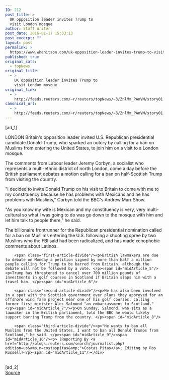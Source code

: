 ```yaml
---
ID: 212
post_title: >
  UK opposition leader invites Trump to
  visit London mosque
author: Staff Writer
post_date: 2016-01-17 15:33:13
post_excerpt: ""
layout: post
permalink: >
  https://www.whenitson.com/uk-opposition-leader-invites-trump-to-visit-london-mosque/
published: true
original_cats:
  - topNews
original_title:
  - >
    UK opposition leader invites Trump to
    visit London mosque
original_link:
  - >
    http://feeds.reuters.com/~r/reuters/topNews/~3/ZnlMm_PAnVM/story01.htm
canonical_url:
  - >
    http://feeds.reuters.com/~r/reuters/topNews/~3/ZnlMm_PAnVM/story01.htm
---
```

 [ad_1]
<br><div id="articleText">
<span id="midArticle_start"/>

<span class="focusParagraph" readability="6"><p><span class="articleLocation">LONDON</span> Britain's opposition leader invited U.S. Republican presidential candidate Donald Trump, who sparked an outcry by calling for a ban on Muslims from entering the United States, to join him on a visit to a London mosque.  </p></span><span id="midArticle_0"/><p>The comments from Labour leader Jeremy Corbyn, a socialist who represents a multi-ethnic district of north London, come a day before the British parliament debates a motion calling for a ban on half-Scottish Trump from visiting the country. </p><span id="midArticle_1"/><p>"I decided to invite Donald Trump on his visit to Britain to come with me to my constituency because he has problems with Mexicans and he has problems with Muslims," Corbyn told the BBC's Andrew Marr Show.</p><span id="midArticle_2"/><p>"As you know my wife is Mexican and my constituency is very, very multi-cultural so what I was going to do was go down to the mosque with him and let him talk to people there," he said.</p><span id="midArticle_3"/><p>The billionaire frontrunner for the Republican presidential nomination called for a ban on Muslims entering the U.S. following a shooting spree by two Muslims who the FBI said had been radicalized, and has made xenophobic comments about Latinos. </p><span id="midArticle_4"/>
        
        <span class="first-article-divide"/><p>British lawmakers are due to debate on Monday a petition signed by more than half a million people calling for Trump to be barred from Britain, although the debate will not be followed by a vote. </p><span id="midArticle_5"/><p>Trump has threatened to cancel over 700 million pounds of investments in golf courses in Scotland if Britain slaps him with a travel ban. </p><span id="midArticle_6"/>
        
        <span class="second-article-divide"/><p>He has also been involved in a spat with the Scottish government over plans they approved for an offshore wind farm project near one of his golf courses, calling former first minister Alec Salmond "an embarrassment to Scotland." </p><span id="midArticle_7"/><p>On Sunday, Salmond, who sits as a lawmaker in the British parliament, told the BBC he would likely support barring Trump from the country. </p><span id="midArticle_8"/>
        
        <span class="third-article-divide"/><p>"He wants to ban all Muslims from the United States. I want to ban all Donald Trumps from Scotland," he said. </p><span id="midArticle_9"/><span id="midArticle_10"/><p> (Reporting By <a href="http://blogs.reuters.com/search/journalist.php?edition=us&amp;n=costaspitas&amp;">Costas Pitas</a>; Editing by Ros Russell)</p><span id="midArticle_11"/></div>
<br>[ad_2]
<br><a href="http://feeds.reuters.com/~r/reuters/topNews/~3/ZnlMm_PAnVM/story01.htm">Source </a>
